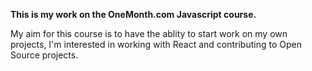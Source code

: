 <b>This is my work on the OneMonth.com Javascript course.</b> 

 My aim for this course is to have the ablity to start work on my own projects, I'm interested in working with React and contributing to Open Source projects. 
